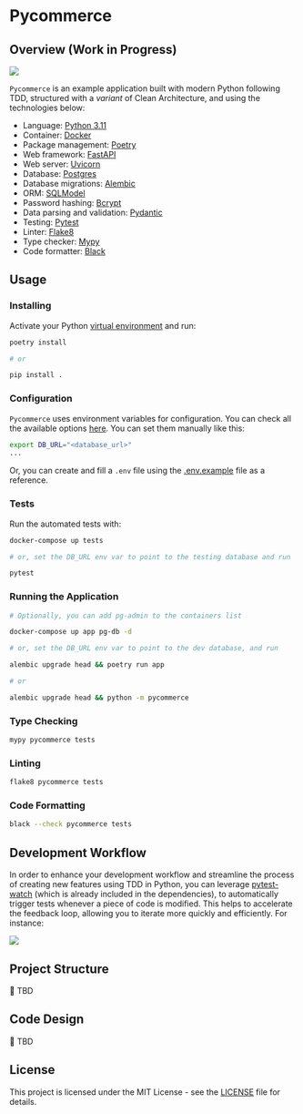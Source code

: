 # Pycommerce

## Overview (Work in Progress)

<p align="left">
  <a href="https://skillicons.dev">
    <img src="https://skills.thijs.gg/icons?i=py,fastapi,postgres,docker&theme=dark" />
  </a>
</p>

`Pycommerce` is an example application built with modern Python following TDD, structured with a _variant_ of Clean Architecture, and using the technologies below:

- Language: [Python 3.11](https://www.python.org/)
- Container: [Docker](https://www.docker.com/)
- Package management: [Poetry](https://python-poetry.org/)
- Web framework: [FastAPI](https://fastapi.tiangolo.com/)
- Web server: [Uvicorn](http://www.uvicorn.org/)
- Database: [Postgres](https://www.postgresql.org/)
- Database migrations: [Alembic](https://alembic.sqlalchemy.org/en/latest/)
- ORM: [SQLModel](https://sqlmodel.tiangolo.com/)
- Password hashing: [Bcrypt](https://github.com/pyca/bcrypt/)
- Data parsing and validation: [Pydantic](https://pydantic-docs.helpmanual.io/)
- Testing: [Pytest](https://docs.pytest.org/en/latest/)
- Linter: [Flake8](https://flake8.pycqa.org/en/latest/)
- Type checker: [Mypy](https://mypy.readthedocs.io/en/stable/index.html)
- Code formatter: [Black](https://github.com/psf/black)

## Usage

### Installing

Activate your Python [virtual environment](https://docs.python.org/3/library/venv.html) and run:

```sh
poetry install

# or

pip install .
```

### Configuration

`Pycommerce` uses environment variables for configuration. You can check all the available options [here](pycommerce/config.py). You can set them manually like this:

```sh
export DB_URL="<database_url>"
...
```

Or, you can create and fill a `.env` file using the [.env.example](.env.example) file as a reference.

### Tests

Run the automated tests with:

```sh
docker-compose up tests

# or, set the DB_URL env var to point to the testing database and run

pytest
```

### Running the Application

```sh
# Optionally, you can add pg-admin to the containers list

docker-compose up app pg-db -d

# or, set the DB_URL env var to point to the dev database, and run

alembic upgrade head && poetry run app

# or

alembic upgrade head && python -m pycommerce

```

### Type Checking

```sh
mypy pycommerce tests
```

### Linting

```sh
flake8 pycommerce tests
```

### Code Formatting

```sh
black --check pycommerce tests
```

## Development Workflow

In order to enhance your development workflow and streamline the process of creating new features using TDD in Python, you can leverage [pytest-watch](https://pypi.org/project/pytest-watch/) (which is already included in the dependencies), to automatically trigger tests whenever a piece of code is modified. This helps to accelerate the feedback loop, allowing you to iterate more quickly and efficiently. For instance:

![](docs/tdd_workflow.gif)

## Project Structure

🚧 TBD

## Code Design

🚧 TBD

## License

This project is licensed under the MIT License - see the [LICENSE](LICENSE) file for details.
